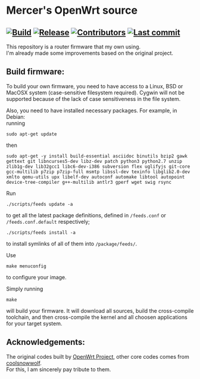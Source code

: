 # Mercer's OpenWrt source

## [![Build](https://img.shields.io/github/workflow/status/KFERMercer/OpenWrt/OpenWrt-CI/master?color=blue)](https://github.com/KFERMercer/OpenWrt/actions?query=workflow%3AOpenWrt-CI) [![Release](https://img.shields.io/github/release/KFERMercer/OpenWrt?color=blue)](https://github.com/KFERMercer/OpenWrt/releases) [![Contributors](https://img.shields.io/github/contributors/KFERMercer/OpenWrt?color=blue)](https://github.com/KFERMercer/OpenWrt/graphs/contributors) [![Last commit](https://img.shields.io/github/last-commit/KFERMercer/OpenWrt?color=blue)](https://github.com/KFERMercer/OpenWrt/commits/master)

This repository is a router firmware that my own using. \
I'm already made some improvements based on the original project.

## Build firmware:

To build your own firmware, you need to have access to a Linux, BSD or MacOSX system (case-sensitive filesystem required). Cygwin will not be supported because of the lack of case sensitiveness in the file system.

Also, you need to have installed necessary packages. For example, in Debian: \
running

```shell
sudo apt-get update
```

then

```shell
sudo apt-get -y install build-essential asciidoc binutils bzip2 gawk gettext git libncurses5-dev libz-dev patch python3 python2.7 unzip zlib1g-dev lib32gcc1 libc6-dev-i386 subversion flex uglifyjs git-core gcc-multilib p7zip p7zip-full msmtp libssl-dev texinfo libglib2.0-dev xmlto qemu-utils upx libelf-dev autoconf automake libtool autopoint device-tree-compiler g++-multilib antlr3 gperf wget swig rsync
```


Run

```shell
./scripts/feeds update -a
```

to get all the latest package definitions, defined in `/feeds.conf` or `/feeds.conf.default` respectively;

```shell
./scripts/feeds install -a
```

to install symlinks of all of them into `/package/feeds/`.


Use

```shell
make menuconfig
```

to configure your image.


Simply running

```shell
make
```

will build your firmware. It will download all sources, build the cross-compile toolchain, and then cross-compile the kernel and all choosen applications for your target system.

## Acknowledgements:

The original codes built by [OpenWrt Project](https://openwrt.org), other core codes comes from [coolsnowwolf](https://github.com/coolsnowwolf/lede). \
For this, I am sincerely pay tribute to them.
